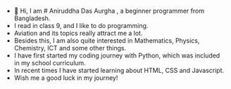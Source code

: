 - 👋 Hi, I am # Aniruddha Das Aurgha , a beginner programmer from Bangladesh.
-  I read in class 9, and I like to do programming.
-  Aviation and its topics really attract me a lot.
-  Besides this, I am also quite interested in Mathematics, Physics, Chemistry, ICT and some other things.
-  I have first started my coding journey with Python, which was included in my school curriculum.
-  In recent times I have started learning about HTML, CSS and Javascript.
-  Wish me a good luck in my journey!

<!---
aniruddhadasaurgha/aniruddhadasaurgha is a ✨ special ✨ repository because its `README.md` (this file) appears on your GitHub profile.
You can click the Preview link to take a look at your changes.
--->

